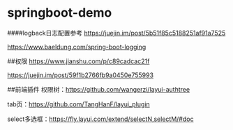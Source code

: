 # springboot-demo

####logback日志配置参考
https://juejin.im/post/5b51f85c5188251af91a7525 

https://www.baeldung.com/spring-boot-logging

##权限
https://www.jianshu.com/p/c89cadcac21f

https://juejin.im/post/59f1b2766fb9a0450e755993

##前端插件
权限树：https://github.com/wangerzi/layui-authtree

tab页：https://github.com/TangHanF/layui_plugin

select多选框：https://fly.layui.com/extend/selectN,selectM/#doc
